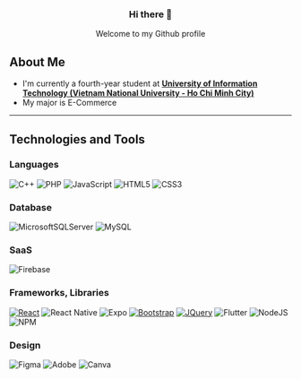 <div align="center">
  <h3 align="center">Hi there 👋</h3>
  <p align="center">Welcome to my Github profile</p>
</div>

## About Me

* I'm currently a fourth-year student at **[University of Information Technology (Vietnam National University - Ho Chi Minh City)](https://www.uit.edu.vn/)**
* My major is E-Commerce
---

## Technologies and Tools

<h3>Languages</h3>

![C++][Cplusplus.com] ![PHP][PHP.net] ![JavaScript][JavaScript.info] ![HTML5](https://img.shields.io/badge/html5-%23E34F26.svg?style=for-the-badge&logo=html5&logoColor=white) ![CSS3](https://img.shields.io/badge/css3-%231572B6.svg?style=for-the-badge&logo=css3&logoColor=white) 

<h3>Database</h3>

![MicrosoftSQLServer][SQLserver] ![MySQL][MySQL.com] 

<h3>SaaS</h3>

![Firebase](https://img.shields.io/badge/firebase-%23039BE5.svg?style=for-the-badge&logo=firebase)

<h3>Frameworks, Libraries</h3>

[![React][React.js]][React-url] ![React Native](https://img.shields.io/badge/react_native-%2320232a.svg?style=for-the-badge&logo=react&logoColor=%2361DAFB) ![Expo](https://img.shields.io/badge/expo-1C1E24?style=for-the-badge&logo=expo&logoColor=#D04A37) [![Bootstrap][Bootstrap.com]][Bootstrap-url] [![JQuery][JQuery.com]][JQuery-url] ![Flutter](https://img.shields.io/badge/Flutter-%2302569B.svg?style=for-the-badge&logo=Flutter&logoColor=white) ![NodeJS](https://img.shields.io/badge/node.js-6DA55F?style=for-the-badge&logo=node.js&logoColor=white) ![NPM](https://img.shields.io/badge/NPM-%23CB3837.svg?style=for-the-badge&logo=npm&logoColor=white) 

<h3>Design</h3>

![Figma][Figma.com] ![Adobe](https://img.shields.io/badge/adobe-%23FF0000.svg?style=for-the-badge&logo=adobe&logoColor=white) ![Canva][Canva.com]


<!-- MARKDOWN LINKS & IMAGES -->
<!-- https://www.markdownguide.org/basic-syntax/#reference-style-links -->

[JavaScript.info]: https://img.shields.io/badge/JavaScript-grey?style=for-the-badge&logo=javascript
[Cplusplus.com]: https://img.shields.io/badge/c++-%2300599C.svg?style=for-the-badge&logo=c%2B%2B&logoColor=white
[PHP.net]: https://img.shields.io/badge/php-%23777BB4.svg?style=for-the-badge&logo=php&logoColor=white
[SQLserver]: https://img.shields.io/badge/Microsoft%20SQL%20Server-CC2927?style=for-the-badge&logo=microsoft%20sql%20server&logoColor=white
[MySQL.com]: https://img.shields.io/badge/mysql-%2300f.svg?style=for-the-badge&logo=mysql&logoColor=white
[Next.js]: https://img.shields.io/badge/next.js-000000?style=for-the-badge&logo=nextdotjs&logoColor=white
[Next-url]: https://nextjs.org/
[React.js]: https://img.shields.io/badge/React-20232A?style=for-the-badge&logo=react&logoColor=61DAFB
[React-url]: https://reactjs.org/
[Vue.js]: https://img.shields.io/badge/Vue.js-35495E?style=for-the-badge&logo=vuedotjs&logoColor=4FC08D
[Vue-url]: https://vuejs.org/
[Angular.io]: https://img.shields.io/badge/Angular-DD0031?style=for-the-badge&logo=angular&logoColor=white
[Angular-url]: https://angular.io/
[Svelte.dev]: https://img.shields.io/badge/Svelte-4A4A55?style=for-the-badge&logo=svelte&logoColor=FF3E00
[Svelte-url]: https://svelte.dev/
[Laravel.com]: https://img.shields.io/badge/Laravel-FF2D20?style=for-the-badge&logo=laravel&logoColor=white
[Laravel-url]: https://laravel.com
[Bootstrap.com]: https://img.shields.io/badge/Bootstrap-563D7C?style=for-the-badge&logo=bootstrap&logoColor=white
[Bootstrap-url]: https://getbootstrap.com
[JQuery.com]: https://img.shields.io/badge/jQuery-0769AD?style=for-the-badge&logo=jquery&logoColor=white
[JQuery-url]: https://jquery.com 
[Figma.com]: https://img.shields.io/badge/figma-%23F24E1E.svg?style=for-the-badge&logo=figma&logoColor=white
[Canva.com]: https://img.shields.io/badge/Canva-%2300C4CC.svg?style=for-the-badge&logo=Canva&logoColor=white

#

<!--
**phanthanhbach/phanthanhbach** is a ✨ _special_ ✨ repository because its `README.md` (this file) appears on your GitHub profile.

Here are some ideas to get you started:

- 🔭 I’m currently working on ...
- 🌱 I’m currently learning ...
- 👯 I’m looking to collaborate on ...
- 🤔 I’m looking for help with ...
- 💬 Ask me about ...
- 📫 How to reach me: ...
- 😄 Pronouns: ...
- ⚡ Fun fact: ...
-->
